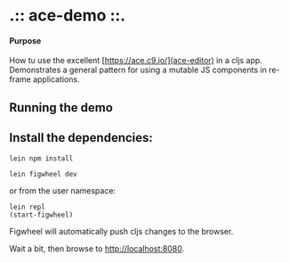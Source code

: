 .:: ace-demo ::.
==============

#### Purpose

How tu use the excellent [https://ace.c9.io/](ace-editor) in a cljs app. 
Demonstrates a general pattern for using a mutable JS components in re-frame applications.

## Running the demo

## Install the dependencies:

```
lein npm install
```

```
lein figwheel dev
```

or from the user namespace:

```
lein repl
(start-figwheel)
```

Figwheel will automatically push cljs changes to the browser.

Wait a bit, then browse to [http://localhost:8080](http://localhost:8080).
 
